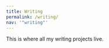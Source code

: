 ```yaml
---
title: Writing
permalink: /writing/
nav: '"writing"'
---
```



This is where all my writing projects live.
